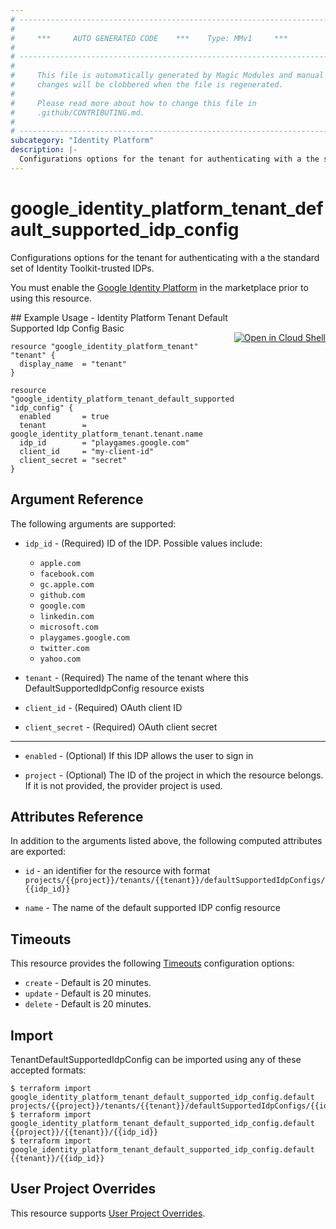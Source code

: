 ```yaml
---
# ----------------------------------------------------------------------------
#
#     ***     AUTO GENERATED CODE    ***    Type: MMv1     ***
#
# ----------------------------------------------------------------------------
#
#     This file is automatically generated by Magic Modules and manual
#     changes will be clobbered when the file is regenerated.
#
#     Please read more about how to change this file in
#     .github/CONTRIBUTING.md.
#
# ----------------------------------------------------------------------------
subcategory: "Identity Platform"
description: |-
  Configurations options for the tenant for authenticating with a the standard set of Identity Toolkit-trusted IDPs.
---
```


# google\_identity\_platform\_tenant\_default\_supported\_idp\_config

Configurations options for the tenant for authenticating with a the standard set of Identity Toolkit-trusted IDPs.

You must enable the
[Google Identity Platform](https://console.cloud.google.com/marketplace/details/google-cloud-platform/customer-identity) in
the marketplace prior to using this resource.



<div class = "oics-button" style="float: right; margin: 0 0 -15px">
  <a href="https://console.cloud.google.com/cloudshell/open?cloudshell_git_repo=https%3A%2F%2Fgithub.com%2Fterraform-google-modules%2Fdocs-examples.git&cloudshell_working_dir=identity_platform_tenant_default_supported_idp_config_basic&cloudshell_image=gcr.io%2Fgraphite-cloud-shell-images%2Fterraform%3Alatest&open_in_editor=main.tf&cloudshell_print=.%2Fmotd&cloudshell_tutorial=.%2Ftutorial.md" target="_blank">
    <img alt="Open in Cloud Shell" src="//gstatic.com/cloudssh/images/open-btn.svg" style="max-height: 44px; margin: 32px auto; max-width: 100%;">
  </a>
</div>
## Example Usage - Identity Platform Tenant Default Supported Idp Config Basic


```hcl
resource "google_identity_platform_tenant" "tenant" {
  display_name  = "tenant"
}

resource "google_identity_platform_tenant_default_supported_idp_config" "idp_config" {
  enabled       = true
  tenant        = google_identity_platform_tenant.tenant.name
  idp_id        = "playgames.google.com"
  client_id     = "my-client-id"
  client_secret = "secret"
}
```

## Argument Reference

The following arguments are supported:


* `idp_id` -
  (Required)
  ID of the IDP. Possible values include:
  * `apple.com`
  * `facebook.com`
  * `gc.apple.com`
  * `github.com`
  * `google.com`
  * `linkedin.com`
  * `microsoft.com`
  * `playgames.google.com`
  * `twitter.com`
  * `yahoo.com`

* `tenant` -
  (Required)
  The name of the tenant where this DefaultSupportedIdpConfig resource exists

* `client_id` -
  (Required)
  OAuth client ID

* `client_secret` -
  (Required)
  OAuth client secret


- - -


* `enabled` -
  (Optional)
  If this IDP allows the user to sign in

* `project` - (Optional) The ID of the project in which the resource belongs.
    If it is not provided, the provider project is used.


## Attributes Reference

In addition to the arguments listed above, the following computed attributes are exported:

* `id` - an identifier for the resource with format `projects/{{project}}/tenants/{{tenant}}/defaultSupportedIdpConfigs/{{idp_id}}`

* `name` -
  The name of the default supported IDP config resource


## Timeouts

This resource provides the following
[Timeouts](https://developer.hashicorp.com/terraform/plugin/sdkv2/resources/retries-and-customizable-timeouts) configuration options:

- `create` - Default is 20 minutes.
- `update` - Default is 20 minutes.
- `delete` - Default is 20 minutes.

## Import


TenantDefaultSupportedIdpConfig can be imported using any of these accepted formats:

```
$ terraform import google_identity_platform_tenant_default_supported_idp_config.default projects/{{project}}/tenants/{{tenant}}/defaultSupportedIdpConfigs/{{idp_id}}
$ terraform import google_identity_platform_tenant_default_supported_idp_config.default {{project}}/{{tenant}}/{{idp_id}}
$ terraform import google_identity_platform_tenant_default_supported_idp_config.default {{tenant}}/{{idp_id}}
```

## User Project Overrides

This resource supports [User Project Overrides](https://registry.terraform.io/providers/hashicorp/google/latest/docs/guides/provider_reference#user_project_override).
